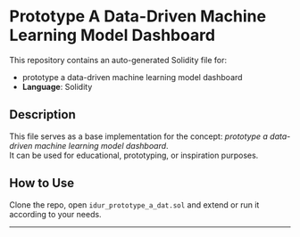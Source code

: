 # Prototype A Data-Driven Machine Learning Model Dashboard

This repository contains an auto-generated Solidity file for:

- prototype a data-driven machine learning model dashboard
- **Language**: Solidity

## Description

This file serves as a base implementation for the concept: *prototype a data-driven machine learning model dashboard*.  
It can be used for educational, prototyping, or inspiration purposes.

## How to Use

Clone the repo, open `idur_prototype_a_dat.sol` and extend or run it according to your needs.

---



